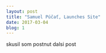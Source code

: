 ```yaml
---
layout: post
title: "Samuel Púčať, Launches Site"
date: 2017-03-04
blog: 1
---
```


skusil som postnut dalsi post

